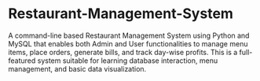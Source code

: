 # Restaurant-Management-System
A command-line based Restaurant Management System using Python and MySQL that enables both Admin and User functionalities to manage menu items, place orders, generate bills, and track day-wise profits. This is a full-featured system suitable for learning database interaction, menu management, and basic data visualization.
